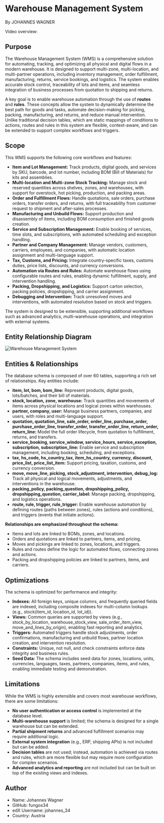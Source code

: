 # Warehouse Management System

By JOHANNES WAGNER

Video overview: <URL HERE>

## Purpose

The Warehouse Management System (WMS) is a comprehensive solution for automating, tracking, and optimizing all physical and digital flows in a modern warehouse. It is designed to support multi-zone, multi-location, and multi-partner operations, including inventory management, order fulfillment, manufacturing, returns, service bookings, and logistics. The system enables accurate stock control, traceability of lots and items, and seamless integration of business processes from quotation to shipping and returns.

A key goal is to enable warehouse automation through the use of **routes** and **rules**. These concepts allow the system to dynamically determine the best path for goods and tasks, automate decision-making for picking, packing, manufacturing, and returns, and reduce manual intervention. Unlike traditional decision tables, which are static mappings of conditions to actions, routes and rules in this system are flexible, context-aware, and can be extended to support complex workflows and triggers.

## Scope

This WMS supports the following core workflows and features:

- **Item and Lot Management:** Track products, digital goods, and services by SKU, barcode, and lot number, including BOM (Bill of Materials) for kits and assemblies.
- **Multi-location and Multi-zone Stock Tracking:** Manage stock and reserved quantities across shelves, zones, and warehouses, with support for overstock, hot picking, production, and packing areas.
- **Order and Fulfillment Flows:** Handle quotations, sale orders, purchase orders, transfer orders, and returns, with full traceability from customer request to shipment and after-sales processes.
- **Manufacturing and Unbuild Flows:** Support production and disassembly of items, including BOM consumption and finished goods creation.
- **Service and Subscription Management:** Enable booking of services, time slots, and subscriptions, with automated scheduling and exception handling.
- **Partner and Company Management:** Manage vendors, customers, carriers, employees, and companies, with automatic location assignment and multi-language support.
- **Tax, Customs, and Pricing:** Integrate country-specific taxes, customs duties, price lists, discounts, and currency conversions.
- **Automation via Routes and Rules:** Automate warehouse flows using configurable routes and rules, enabling dynamic fulfillment, supply, and intervention handling.
- **Packing, Dropshipping, and Logistics:** Support carton selection, packing policies, dropshipping, and carrier assignment.
- **Debugging and Intervention:** Track unresolved moves and interventions, with automated resolution based on stock and triggers.

The system is designed to be extensible, supporting additional workflows such as advanced analytics, multi-warehouse operations, and integration with external systems.

## Entity Relationship Diagram

![Warehouse Management System](/docs/warehouse_mermaid_erd_hierachical.svg)

## Entities & Relationships

The database schema is composed of over 60 tables, supporting a rich set of relationships. Key entities include:

- **item, lot, bom, bom_line:** Represent products, digital goods, lots/batches, and their bill of materials.
- **stock, location, zone, warehouse:** Track quantities and movements of items across physical locations and logical zones within warehouses.
- **partner, company, user:** Manage business partners, companies, and users, with roles and multi-language support.
- **quotation, quotation_line, sale_order, order_line, purchase_order, purchase_order_line, transfer_order, transfer_order_line, return_order, return_line:** Model the full order lifecycle, from quotation to fulfillment, returns, and transfers.
- **service_booking, service_window, service_hours, service_exception, subscription, subscription_line:** Enable service and subscription management, including booking, scheduling, and exceptions.
- **tax, hs_code, hs_country_tax, item_hs_country, currency, discount, price_list, price_list_item:** Support pricing, taxation, customs, and currency conversion.
- **move, move_line, picking, stock_adjustment, intervention, debug_log:** Track all physical and logical movements, adjustments, and interventions in the warehouse.
- **packing_policy, packing_question, dropshipping_policy, dropshipping_question, carrier_label:** Manage packing, dropshipping, and logistics operations.
- **route, rule, trigger, rule_trigger:** Enable warehouse automation by defining routes (paths between zones), rules (actions and conditions), and triggers (events that initiate actions).

**Relationships are emphasized throughout the schema:**
- Items and lots are linked to BOMs, zones, and locations.
- Orders and quotations are linked to partners, items, and pricing.
- Moves and pickings are linked to zones, locations, and triggers.
- Rules and routes define the logic for automated flows, connecting zones and actions.
- Packing and dropshipping policies are linked to partners, items, and carriers.

## Optimizations

The schema is optimized for performance and integrity:

- **Indexes:** All foreign keys, unique columns, and frequently queried fields are indexed, including composite indexes for multi-column lookups (e.g., stock(item_id, location_id, lot_id)).
- **Views:** Common queries are supported by views (e.g., stock_by_location, warehouse_stock_view, sale_order_item_view, move_and_lines_by_origin), enabling fast reporting and analytics.
- **Triggers:** Automated triggers handle stock adjustments, order confirmations, manufacturing and unbuild flows, partner location creation, and intervention resolution.
- **Constraints:** Unique, not null, and check constraints enforce data integrity and business rules.
- **Seed Data:** The schema includes seed data for zones, locations, units, currencies, languages, taxes, partners, companies, items, and rules, enabling immediate testing and demonstration.

## Limitations

While the WMS is highly extensible and covers most warehouse workflows, there are some limitations:

- **No user authentication or access control** is implemented at the database level.
- **Multi-warehouse support** is limited; the schema is designed for a single warehouse but can be extended.
- **Partial shipment returns** and advanced fulfillment scenarios may require additional logic.
- **External system integration** (e.g., ERP, shipping APIs) is not included but can be added.
- **Decision tables** are not used; instead, automation is achieved via routes and rules, which are more flexible but may require more configuration for complex scenarios.
- **Advanced analytics and reporting** are not included but can be built on top of the existing views and indexes.

## Author

- Name: Johannes Wagner
- GitHub: fungos34
- edX Username: johannes_34
- Country: Austria
